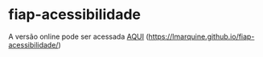 # fiap-acessibilidade

A versão online pode ser acessada <a href="https://lmarquine.github.io/fiap-acessibilidade/">AQUI</a> (https://lmarquine.github.io/fiap-acessibilidade/)
